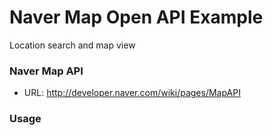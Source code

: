 # Naver Map Open API Example

Location search and map view

### Naver Map API
  - URL: http://developer.naver.com/wiki/pages/MapAPI
  
### Usage

